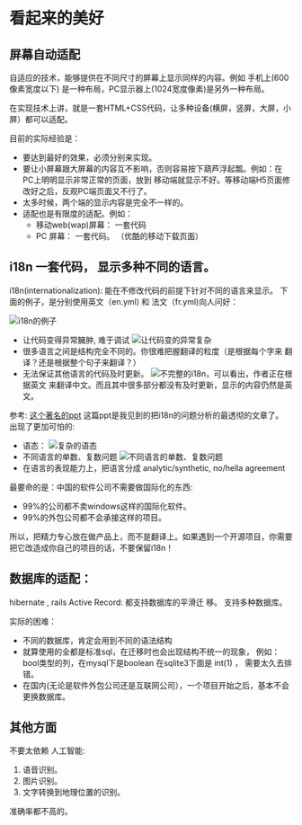 # 看起来的美好

## 屏幕自动适配

自适应的技术，能够提供在不同尺寸的屏幕上显示同样的内容。例如 手机上(600像素宽度以下)
是一种布局，PC显示器上(1024宽度像素)是另外一种布局。

在实现技术上讲，就是一套HTML+CSS代码，让多种设备(横屏，竖屏，大屏，小屏）都可以适配。

目前的实际经验是：

- 要达到最好的效果，必须分别来实现。
- 要让小屏幕跟大屏幕的内容互不影响，否则容易按下葫芦浮起瓢。例如：在PC上明明显示非常正常的页面，放到
移动端就显示不好。等移动端H5页面修改好之后，反观PC端页面又不行了。
- 太多时候，两个端的显示内容是完全不一样的。
- 适配也是有限度的适配。例如：
  * 移动web(wap)屏幕： 一套代码
  * PC 屏幕： 一套代码。 （优酷的移动下载页面）


## i18n 一套代码， 显示多种不同的语言。

i18n(internationalization): 能在不修改代码的前提下针对不同的语言来显示。
下面的例子，是分别使用英文（en.yml) 和 法文（fr.yml)向人问好：

![i18n的例子](../images/i18n例子.png)

- 让代码变得异常臃肿, 难于调试
![让代码变的异常复杂](../images/i18n-复杂的代码.png)
- 很多语言之间是结构完全不同的。你很难把握翻译的粒度（是根据每个字来
翻译？还是根据整个句子来翻译？）
- 无法保证其他语言的代码及时更新。
![不完整的i18n](../images/不完整的i18n.png )，可以看出，作者正在根据英文
来翻译中文。而且其中很多部分都没有及时更新，显示的内容仍然是英文。

参考: [这个著名的ppt](http://de.slideshare.net/HeatherRivers/linguistic-potluck-crowdsourcing-localization-with-rails)
这篇ppt是我见到的把i18n的问题分析的最透彻的文章了。
出现了更加可怕的:
- 语态：
![复杂的语态](../images/i18n-morphemes.png)
- 不同语言的单数、复数问题
![不同语言的单数、复数问题](../images/i18n-复杂的单复数.png)
- 在语言的表现能力上，把语言分成 analytic/synthetic,  no/hella agreement


最要命的是：中国的软件公司不需要做国际化的东西:
- 99%的公司都不卖windows这样的国际化软件。
- 99%的外包公司都不会承接这样的项目。

所以，把精力专心放在做产品上，而不是翻译上。如果遇到一个开源项目，你需要
把它改造成你自己的项目的话，不要保留i18n！

## 数据库的适配：
hibernate , rails Active Record: 都支持数据库的平滑迁 移。 支持多种数据库。

实际的困难：

- 不同的数据库，肯定会用到不同的语法结构
- 就算使用的全都是标准sql，在迁移时也会出现结构不统一的现象，
例如：bool类型的列，在mysql下是boolean 在sqlite3下面是 int(1) ，
需要太久去排错。
- 在国内(无论是软件外包公司还是互联网公司），一个项目开始之后，基本不会更换数据库。


## 其他方面

不要太依赖 人工智能:

1. 语音识别。
2. 图片识别。
3. 文字转换到地理位置的识别。

准确率都不高的。
